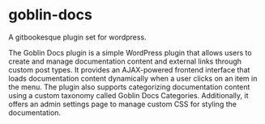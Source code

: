# goblin-docs
A gitbookesque plugin set for wordpress. 


The Goblin Docs plugin is a simple WordPress plugin that allows users to create and manage documentation content and external links through custom post types. It provides an AJAX-powered frontend interface that loads documentation content dynamically when a user clicks on an item in the menu. The plugin also supports categorizing documentation content using a custom taxonomy called Goblin Docs Categories. Additionally, it offers an admin settings page to manage custom CSS for styling the documentation.

